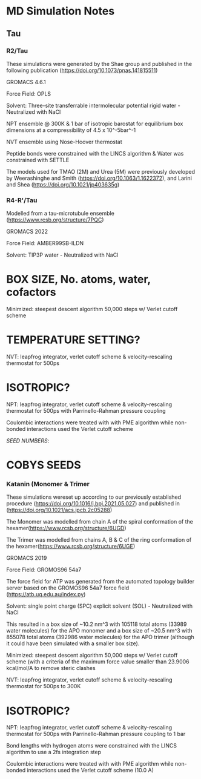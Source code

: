 # MD Simulation Notes
## Tau
### R2/Tau
These simulations were generated by the Shae group and published in the following publication (https://doi.org/10.1073/pnas.141815511)

GROMACS 4.6.1

Force Field: OPLS

Solvent: Three-site transferrable intermolecular potential rigid water - Neutralized with NaCl

NPT ensemble @ 300K & 1 bar of isotropic barostat for equilibrium box dimensions at a compressibility of 4.5 x 10^-5bar^-1

NVT ensemble using Nose-Hoover thermostat 

Peptide bonds were constrained with the LINCS algorithm & Water was constrained with SETTLE

The models used for TMAO (2M) and Urea (5M) were previously developed by Weerashinghe and Smith (https://doi.org/10.1063/1.1622372), and Larini and Shea (https://doi.org/10.1021/jp403635g) 

### R4-R'/Tau

Modelled from a tau-microtubule ensemble (https://www.rcsb.org/structure/7PQC)

GROMACS 2022

Force Field: AMBER99SB-ILDN

Solvent: TIP3P water - Neutralized with NaCl
# BOX SIZE, No. atoms, water, cofactors
Minimized: steepest descent algorithm 50,000 steps w/ Verlet cutoff scheme
# TEMPERATURE SETTING?
NVT: leapfrog integrator, verlet cutoff scheme & velocity-rescaling thermostat for 500ps
# ISOTROPIC?
NPT: leapfrog integrator, verlet cutoff scheme & velocity-rescaling thermostat for 500ps with Parrinello-Rahman pressure coupling

Coulombic interactions were treated with with PME algorithm while non-bonded interactions used the Verlet cutoff scheme

*SEED NUMBERS*:
# COBYS SEEDS

### Katanin (Monomer & Trimer

These simulations wereset up according to our previously established procedure (https://doi.org/10.1016/j.bpj.2021.05.027) and published in (https://doi.org/10.1021/acs.jpcb.2c05288)

The Monomer was modelled from chain A of the spiral conformation of the hexamer(https://www.rcsb.org/structure/6UGD)

The Trimer was modelled from chains A, B & C of the ring conformation of the hexamer(https://www.rcsb.org/structure/6UGE)

GROMACS 2019

Force Field: GROMOS96 54a7

The force field for ATP was generated from the automated topology builder server based on the GROMOS96 54a7 force field (https://atb.uq.edu.au/index.py)

Solvent: single point charge (SPC) explicit solvent (SOL) - Neutralized with NaCl

This resulted in a box size of ~10.2 nm^3 with 105118 total atoms (33989 water molecules) for the APO monomer and a box size of ~20.5 nm^3 with 855078 total atoms (392986 water molecules) for the APO trimer (although it could have been simulated with a smaller box size).

Minimized: steepest descent algorithm 50,000 steps w/ Verlet cutoff scheme (with a criteria of the maximum force value smaller than 23.9006 kcal/mol/A to remove steric clashes

NVT: leapfrog integrator, verlet cutoff scheme & velocity-rescaling thermostat for 500ps to 300K

# ISOTROPIC?
NPT: leapfrog integrator, verlet cutoff scheme & velocity-rescaling thermostat for 500ps with Parrinello-Rahman pressure coupling to 1 bar

Bond lengths with hydrogen atoms were constrained with the LINCS algorithm to use a 2fs integration  step

Coulombic interactions were treated with with PME algorithm while non-bonded interactions used the Verlet cutoff scheme (10.0 A)
